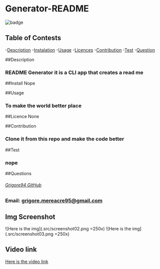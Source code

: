 # Generator-README

  ![badge](https://img.shields.io/badge/License-None-blue.svg)

  ## Table of Contests
  -[Description](#description)
  -[Instalation](#install)
  -[Usage](#usage)
  -[Licences](#licences)
  -[Contribution](#contribution)
  -[Test](#tests)
  -[Question](#questions)

  ##Description
  ### README Generator it is a CLI app that creates a read me 

  ##Install
  Nope

  ##Usage
  ### To make the world better place

  ##Licence
  None

  ##Contribution
  ### Clone it from this repo and make the code better

  ##Test
  ### nope

  ##Questions
  ###### [Grigore94 GitHub](https://github.com/)  
  ### Email: grigore.mereacre95@gmail.com

## Img Screenshot
![Here is the img](.src/screenshot02.png =250x)
![Here is the img](.src/screenshot03.png =250x)

## Video link
[Here is the video link](https://drive.google.com/file/d/1tYGEUxj0b-8TtzFRlboUKgQh-ubXIrOq/view)
